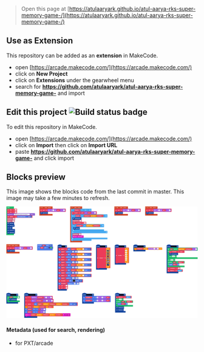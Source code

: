  


> Open this page at [https://atulaaryark.github.io/atul-aarya-rks-super-memory-game-/](https://atulaaryark.github.io/atul-aarya-rks-super-memory-game-/)

## Use as Extension

This repository can be added as an **extension** in MakeCode.

* open [https://arcade.makecode.com/](https://arcade.makecode.com/)
* click on **New Project**
* click on **Extensions** under the gearwheel menu
* search for **https://github.com/atulaaryark/atul-aarya-rks-super-memory-game-** and import

## Edit this project ![Build status badge](https://github.com/atulaaryark/atul-aarya-rks-super-memory-game-/workflows/MakeCode/badge.svg)

To edit this repository in MakeCode.

* open [https://arcade.makecode.com/](https://arcade.makecode.com/)
* click on **Import** then click on **Import URL**
* paste **https://github.com/atulaaryark/atul-aarya-rks-super-memory-game-** and click import

## Blocks preview

This image shows the blocks code from the last commit in master.
This image may take a few minutes to refresh.

![A rendered view of the blocks](https://github.com/atulaaryark/atul-aarya-rks-super-memory-game-/raw/master/.github/makecode/blocks.png)

#### Metadata (used for search, rendering)

* for PXT/arcade
<script src="https://makecode.com/gh-pages-embed.js"></script><script>makeCodeRender("{{ site.makecode.home_url }}", "{{ site.github.owner_name }}/{{ site.github.repository_name }}");</script>
